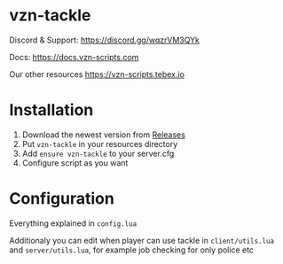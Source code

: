 # vzn-tackle

Discord & Support: https://discord.gg/wqzrVM3QYk

Docs: https://docs.vzn-scripts.com

Our other resources https://vzn-scripts.tebex.io

# Installation

1. Download the newest version from [Releases](https://github.com/VZN-Scripts/vzn-tackle/releases)
2. Put `vzn-tackle` in your resources directory
3. Add `ensure vzn-tackle` to your server.cfg
4. Configure script as you want

# Configuration

Everything explained in `config.lua`

Additionaly you can edit when player can use tackle in `client/utils.lua` and `server/utils.lua`, for example job checking for only police etc
